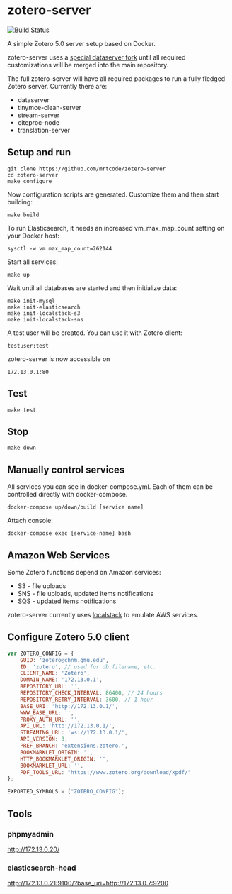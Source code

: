# zotero-server

[![Build Status](https://travis-ci.org/mrtcode/zotero-server.svg?branch=master)](https://travis-ci.org/mrtcode/zotero-server)

A simple Zotero 5.0 server setup based on Docker.

zotero-server uses a [special dataserver fork](https://github.com/mrtcode/dataserver/tree/tmp/docker)
until all required customizations will be merged into the main repository.

The full zotero-server will have all required packages to run a fully fledged Zotero server.
Currently there are:

- dataserver
- tinymce-clean-server
- stream-server
- citeproc-node
- translation-server

## Setup and run

```
git clone https://github.com/mrtcode/zotero-server
cd zotero-server
make configure
```

Now configuration scripts are generated. Customize them and then start building:

```
make build
```

To run Elasticsearch, it needs an increased vm_max_map_count setting on your Docker host:

```
sysctl -w vm.max_map_count=262144
```

Start all services:
```
make up
```


Wait until all databases are started and then initialize data:

```
make init-mysql
make init-elasticsearch
make init-localstack-s3
make init-localstack-sns
```

A test user will be created. You can use it with Zotero client:

```
testuser:test
```

zotero-server is now accessible on

```
172.13.0.1:80
```


## Test

```
make test
```

## Stop
```
make down
```

## Manually control services

All services you can see in docker-compose.yml.
Each of them can be controlled directly with docker-compose.

```
docker-compose up/down/build [service name]
```

Attach console:

```
docker-compose exec [service-name] bash
```

## Amazon Web Services

Some Zotero functions depend on Amazon services:

- S3 - file uploads
- SNS - file uploads, updated items notifications
- SQS - updated items notifications

zotero-server currently uses [localstack](https://github.com/atlassian/localstack)
to emulate AWS services.


## Configure Zotero 5.0 client

```js
var ZOTERO_CONFIG = {
	GUID: 'zotero@chnm.gmu.edu',
	ID: 'zotero', // used for db filename, etc.
	CLIENT_NAME: 'Zotero',
	DOMAIN_NAME: '172.13.0.1',
	REPOSITORY_URL: '',
	REPOSITORY_CHECK_INTERVAL: 86400, // 24 hours
	REPOSITORY_RETRY_INTERVAL: 3600, // 1 hour
	BASE_URI: 'http://172.13.0.1/',
	WWW_BASE_URL: '',
	PROXY_AUTH_URL: '',
	API_URL: 'http://172.13.0.1/',
	STREAMING_URL: 'ws://172.13.0.1/',
	API_VERSION: 3,
	PREF_BRANCH: 'extensions.zotero.',
	BOOKMARKLET_ORIGIN: '',
	HTTP_BOOKMARKLET_ORIGIN: '',
	BOOKMARKLET_URL: '',
	PDF_TOOLS_URL: "https://www.zotero.org/download/xpdf/"
};

EXPORTED_SYMBOLS = ["ZOTERO_CONFIG"];
```

## Tools

### phpmyadmin

http://172.13.0.20/

### elasticsearch-head

http://172.13.0.21:9100/?base_uri=http://172.13.0.7:9200